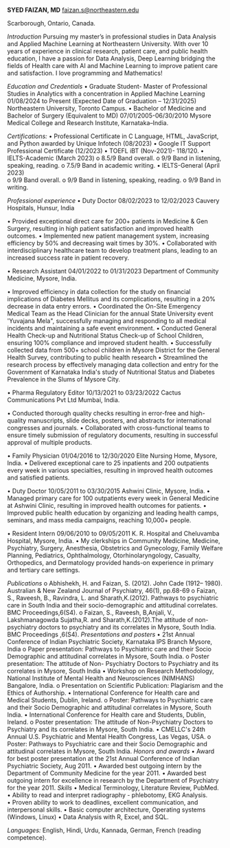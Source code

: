 **SYED FAIZAN, MD**
faizan.s@northeastern.edu   

Scarborough, Ontario, Canada.

*Introduction* 
Pursuing my master’s in professional studies in Data Analysis and Applied Machine Learning at Northeastern University. With over 10 years of experience in clinical research, patient care, and public health education, I have a passion for Data Analysis, Deep Learning bridging the fields of Health care with AI and Machine Learning to improve patient care and satisfaction. I love programming and Mathematics!

*Education and Credentials*
•	Graduate Student- Master of Professional Studies in Analytics with a concentration in Applied Machine Learning                         01/08/2024 to Present (Expected Date of Graduation – 12/31/2025)
Northeastern University, Toronto Campus.
•	Bachelor of Medicine and Bachelor of Surgery (Equivalent to MD)         	   07/01/2005-06/30/2010 
Mysore Medical College and Research Institute, Karnataka–India.

*Certifications:*
•	Professional Certificate in C Language, HTML, JavaScript, and Python awarded by Unique Infotech (08/2023)
•	Google IT Support Professional Certificate (12/2023)
•	TOEFL iBT (Nov-2021)- 118/120.
•	IELTS-Academic (March 2023)
o	8.5/9 Band overall.
o	9/9 Band in listening, speaking, reading.
o	7.5/9 Band in academic writing.
•	IELTS-General (April 2023)	 	
o	9/9 Band overall.
o	9/9 Band in listening, speaking, reading.
o	9/9 Band in writing.

*Professional experience*
•	Duty Doctor	                                                                                        08/02/2023 to 12/02/2023 
Cauvery Hospitals,
Hunsur, India

•	Provided exceptional direct care for 200+ patients in Medicine & Gen Surgery, resulting in high patient satisfaction and improved health outcomes.
•	Implemented new patient management system, increasing efficiency by 50% and decreasing wait times by 30%.
•	Collaborated with interdisciplinary healthcare team to develop treatment plans, leading to an increased success rate in patient recovery.

•	Research Assistant	                                                                                04/01/2022 to 01/31/2023
             Department of Community Medicine, Mysore, India.

•	Improved efficiency in data collection for the study on financial implications of Diabetes Mellitus and its complications, resulting in a 20% decrease in data entry errors.
•	Coordinated the On-Site Emergency Medical Team as the Head Clinician for the annual State University event 'Yuvajana Mela", successfully managing and responding to all medical incidents and maintaining a safe event environment.
•	Conducted General Health Check-up and Nutritional Status Check-up of School Children, ensuring 100% compliance and improved student health.
•	Successfully collected data from 500+ school children in Mysore District for the General Health Survey, contributing to public health research
•	Streamlined the research process by effectively managing data collection and entry for the Government of Karnataka India's study of Nutritional Status and Diabetes Prevalence in the Slums of Mysore City.


•	Pharma Regulatory Editor	                                                                  10/13/2021 to 03/23/2022 
              Cactus Communications Pvt Ltd
              Mumbai, India.

•	Conducted thorough quality checks resulting in error-free and high-quality manuscripts, slide decks, posters, and abstracts for international congresses and journals.
•	Collaborated with cross-functional teams to ensure timely submission of regulatory documents, resulting in successful approval of multiple products.


•	Family Physician	                                                                                01/04/2016 to 12/30/2020 
Elite Nursing Home, Mysore, India.
•	Delivered exceptional care to 25 inpatients and 200 outpatients every week in various specialties, resulting in improved health outcomes and satisfied patients.

•	Duty Doctor	                                                                                               10/05/2011 to 03/30/2015 
Ashwini Clinic, Mysore, India.
•	Managed primary care for 100 outpatients every week in General Medicine at Ashwini Clinic, resulting in improved health outcomes for patients.
•	Improved public health education by organizing and leading health camps, seminars, and mass media campaigns, reaching 10,000+ people.

•	Resident Intern	                                                                                               09/06/2010 to 09/05/2011
K. R. Hospital and Cheluvamba Hospital, Mysore, India.
•	My clerkships in Community Medicine, Medicine, Psychiatry, Surgery, Anesthesia, Obstetrics and Gynecology, Family Welfare Planning, Pediatrics, Ophthalmology, Otorhinolaryngology, Casualty, Orthopedics, and Dermatology provided hands-on experience in primary and tertiary care settings.


*Publications*
o	Abhishekh, H. and Faizan, S. (2012). John Cade (1912– 1980).
Australian & New Zealand Journal of Psychiatry, 46(1), pp.68-69
o	Faizan, S., Raveesh, B., Ravindra, L. and Sharath,K.(2012). Pathways to psychiatric care in South India and their socio-demographic and attitudinal correlates. BMC Proceedings,6(S4).
o	Faizan, S., Raveesh, B,Anjali, V., Lakshmanagowda Sujatha,R. and Sharath,K.(2012).The attitude of non- psychiatry doctors to psychiatry and its correlates in Mysore, South India. BMC Proceedings ,6(S4).
*Presentations and posters*
•	21st Annual Conference of Indian Psychiatric Society, Karnataka IPS Branch Mysore, India
o	Paper presentation: Pathways to Psychiatric care and their Socio Demographic and attitudinal correlates in Mysore, South India.
o	Poster presentation: The attitude of Non- Psychiatry Doctors to Psychiatry and its correlates in Mysore, South India
•	Workshop on Research Methodology, National Institute of Mental Health and Neurosciences (NIMHANS) Bangalore, India.
o	Presentation on Scientific Publication: Plagiarism and the Ethics of Authorship.
•	International Conference for Health care and Medical Students, Dublin, Ireland.
o	Poster: Pathways to Psychiatric care and their Socio Demographic and attitudinal correlates in Mysore, South India.
•	International Conference for Health care and Students, Dublin, Ireland.
o	Poster presentation: The attitude of Non-Psychiatry Doctors to Psychiatry and its correlates in Mysore, South India.
•	CMELLC's 24th Annual U.S. Psychiatric and Mental Health Congress, Las Vegas, USA.
o	Poster: Pathways to Psychiatric care and their Socio Demographic and attitudinal correlates in Mysore, South India.
*Honors and awards*
•	Award for best poster presentation at the 21st Annual Conference of Indian Psychiatric Society, Aug 2011.
•	Awarded best outgoing intern by the Department of Community Medicine for the year 2011.
•	Awarded best outgoing intern for excellence in research by the Department of Psychiatry for the year 2011.
*Skills*
•	Medical Terminology, Literature Review, PubMed.
•	Ability to read and interpret radiography - phlebotomy, EKG Analysis.  
•	Proven ability to work to deadlines, excellent communication, and interpersonal skills.
•	Basic computer architecture, Operating systems (Windows, Linux)
•	Data Analysis with R, Excel, and SQL.

*Languages:* English, Hindi, Urdu, Kannada, German, French (reading competence). 



